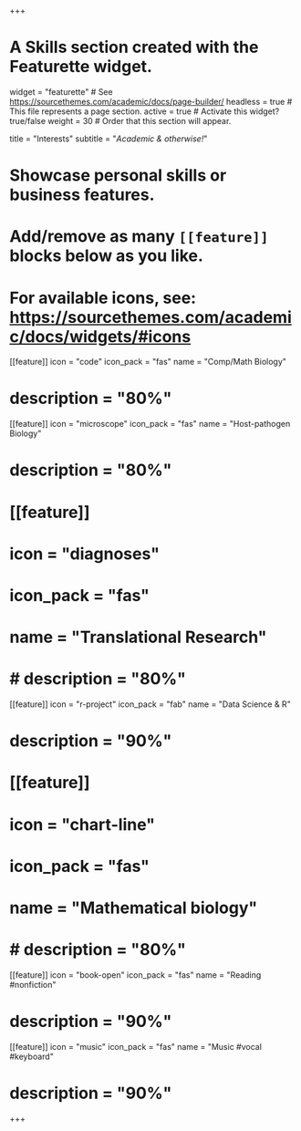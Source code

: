 +++
# A Skills section created with the Featurette widget.
widget = "featurette"  # See https://sourcethemes.com/academic/docs/page-builder/
headless = true  # This file represents a page section.
active = true  # Activate this widget? true/false
weight = 30  # Order that this section will appear.

title = "Interests"
subtitle = "*Academic & otherwise!*"

# Showcase personal skills or business features.
# 
# Add/remove as many `[[feature]]` blocks below as you like.
# 
# For available icons, see: https://sourcethemes.com/academic/docs/widgets/#icons

[[feature]]
  icon = "code"
  icon_pack = "fas"
  name = "Comp/Math Biology"
  # description = "80%"

[[feature]]
  icon = "microscope"
  icon_pack = "fas"
  name = "Host-pathogen Biology"
  # description = "80%"

# [[feature]]
#   icon = "diagnoses"
#   icon_pack = "fas"
#   name = "Translational Research"
#   # description = "80%"


[[feature]]
  icon = "r-project"
  icon_pack = "fab"
  name = "Data Science & R"
  # description = "90%"
  
# [[feature]]
#   icon = "chart-line"
#   icon_pack = "fas"
#   name = "Mathematical biology"
#   # description = "80%" 

[[feature]]
  icon = "book-open"
  icon_pack = "fas"
  name = "Reading #nonfiction"
  # description = "90%"

[[feature]]
  icon = "music"
  icon_pack = "fas"
  name = "Music #vocal #keyboard"
  # description = "90%"

+++
